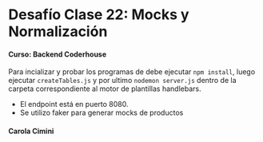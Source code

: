 # Desafío Clase 22: Mocks y Normalización
#### Curso: Backend Coderhouse

Para incializar y probar los programas de debe ejecutar ```npm install```, luego ejecutar ```createTables.js```
y por ultimo ```nodemon server.js``` dentro de la carpeta correspondiente al 
motor de plantillas handlebars.

- El endpoint está en puerto 8080.
- Se utilizo faker para generar mocks de productos





#### Carola Cimini